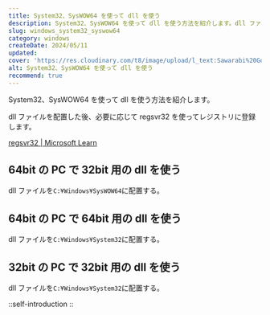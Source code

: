 ```yaml
---
title: System32、SysWOW64 を使って dll を使う
description: System32、SysWOW64 を使って dll を使う方法を紹介します。dll ファイルを配置した後、必要に応じて regsvr32 を使ってレジストリに登録します。
slug: windows_system32_syswow64
category: windows
createDate: 2024/05/11
updated: 
cover: 'https://res.cloudinary.com/t8/image/upload/l_text:Sawarabi%20Gothic_80_bold:System32、SysWOW64 を使って dll を使う,co_rgb:fff,w_620,c_fit/v1712091289/ogp_image_zorhlz.png'
alt: System32、SysWOW64 を使って dll を使う
recommend: true
---
```



System32、SysWOW64 を使って dll を使う方法を紹介します。

dll ファイルを配置した後、必要に応じて regsvr32 を使ってレジストリに登録します。

[regsvr32 | Microsoft Learn](https://learn.microsoft.com/ja-jp/windows-server/administration/windows-commands/regsvr32)

## 64bit の PC で 32bit 用の dll を使う

dll ファイルを`C:¥Windows¥SysWOW64`に配置する。

## 64bit の PC で 64bit 用の dll を使う


dll ファイルを`C:¥Windows¥System32`に配置する。

## 32bit の PC で 32bit 用の dll を使う

dll ファイルを`C:¥Windows¥System32`に配置する。

::self-introduction
::